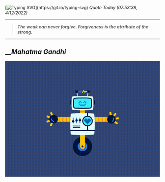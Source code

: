[![Typing SVG](https://readme-typing-svg.herokuapp.com?font=Press+Start+2P&color=C2F784&size=35&width=900&height=100&lines=Hello+World%2C+I'm+Hung+!)](https://git.io/typing-svg) 
_Quote Today (07:53:38, 4/12/2022)_
___
>**_The weak can never forgive. Forgiveness is the attribute of the strong._**
___

## __**_Mahatma Gandhi_**

![RobotDance](src/assets/images/robot-dancing-dribble.gif?style=center)
